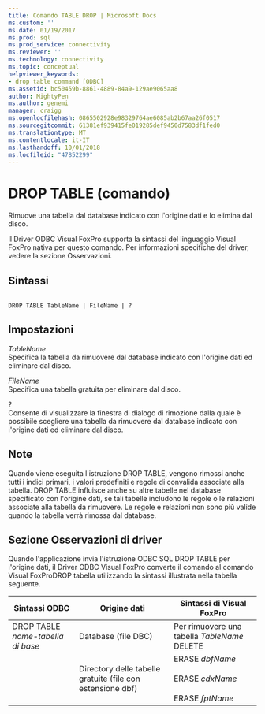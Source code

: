 ```yaml
---
title: Comando TABLE DROP | Microsoft Docs
ms.custom: ''
ms.date: 01/19/2017
ms.prod: sql
ms.prod_service: connectivity
ms.reviewer: ''
ms.technology: connectivity
ms.topic: conceptual
helpviewer_keywords:
- drop table command [ODBC]
ms.assetid: bc50459b-8861-4889-84a9-129ae9065aa8
author: MightyPen
ms.author: genemi
manager: craigg
ms.openlocfilehash: 0865502928e98329764ae6085ab2b67aa26f0517
ms.sourcegitcommit: 61381ef939415fe019285def9450d7583df1fed0
ms.translationtype: MT
ms.contentlocale: it-IT
ms.lasthandoff: 10/01/2018
ms.locfileid: "47852299"
---
```

# <a name="drop-table-command"></a>DROP TABLE (comando)
Rimuove una tabella dal database indicato con l'origine dati e lo elimina dal disco.  
  
 Il Driver ODBC Visual FoxPro supporta la sintassi del linguaggio Visual FoxPro nativa per questo comando. Per informazioni specifiche del driver, vedere la sezione Osservazioni.  
  
## <a name="syntax"></a>Sintassi  
  
```  
  
DROP TABLE TableName | FileName | ?  
```  
  
## <a name="settings"></a>Impostazioni  
 *TableName*  
 Specifica la tabella da rimuovere dal database indicato con l'origine dati ed eliminare dal disco.  
  
 *FileName*  
 Specifica una tabella gratuita per eliminare dal disco.  
  
 ?  
 Consente di visualizzare la finestra di dialogo di rimozione dalla quale è possibile scegliere una tabella da rimuovere dal database indicato con l'origine dati ed eliminare dal disco.  
  
## <a name="remarks"></a>Note  
 Quando viene eseguita l'istruzione DROP TABLE, vengono rimossi anche tutti i indici primari, i valori predefiniti e regole di convalida associate alla tabella. DROP TABLE influisce anche su altre tabelle nel database specificato con l'origine dati, se tali tabelle includono le regole o le relazioni associate alla tabella da rimuovere. Le regole e relazioni non sono più valide quando la tabella verrà rimossa dal database.  
  
## <a name="driver-remarks"></a>Sezione Osservazioni di driver  
 Quando l'applicazione invia l'istruzione ODBC SQL DROP TABLE per l'origine dati, il Driver ODBC Visual FoxPro converte il comando al comando Visual FoxProDROP tabella utilizzando la sintassi illustrata nella tabella seguente.  
  
|Sintassi ODBC|Origine dati|Sintassi di Visual FoxPro|  
|-----------------|-----------------|--------------------------|  
|DROP TABLE *nome-tabella di base*|Database (file DBC)|Per rimuovere una tabella *TableName* DELETE|  
||Directory delle tabelle gratuite (file con estensione dbf)|ERASE *dbfName*<br /><br /> ERASE *cdxName*<br /><br /> ERASE *fptName*|

